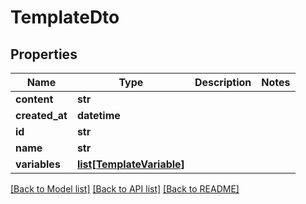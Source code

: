 # TemplateDto

## Properties
Name | Type | Description | Notes
------------ | ------------- | ------------- | -------------
**content** | **str** |  | 
**created_at** | **datetime** |  | 
**id** | **str** |  | 
**name** | **str** |  | 
**variables** | [**list[TemplateVariable]**](TemplateVariable.md) |  | 

[[Back to Model list]](../README.md#documentation-for-models) [[Back to API list]](../README.md#documentation-for-api-endpoints) [[Back to README]](../README.md)


